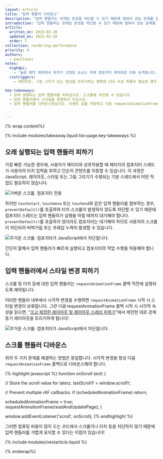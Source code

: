```yaml
---
layout: article
title: "입력 핸들러 디바운스"
description: "입력 핸들러는 프레임 완성을 차단할 수 있기 때문에 앱에서 성능 문제를 일으키고 추가적인 (그리고 불필요한) 레이아웃 작업을 유발할 수 있습니다."
introduction: "입력 핸들러는 프레임 완성을 차단할 수 있기 때문에 앱에서 성능 문제를 일으키고 추가적인 (그리고 불필요한) 레이아웃 작업을 유발할 수 있습니다."
article:
  written_on: 2015-03-20
  updated_on: 2015-03-20
  order: 7
collection: rendering-performance
priority: 0
authors:
  - paullewis
notes:
  highdpi:
    - "높은 DPI 화면에서 위치가 고정된 요소는 자체 컴포지터 레이어로 자동 승격됩니다. 이는 낮은 DPI 장치에는 적용되지 않습니다. 승격이 텍스트 렌더링을 하위 픽셀에서 회색조로 변경하고 레이어 승격이 수동으로 수행되어야 하기 때문입니다."
  csstriggers:
    - 레이아웃, 그림 그리기 또는 합성을 트리거하는 명확한 CSS 속성 목록이 필요한 경우 <a href="http://csstriggers.com/">CSS 트리거</a>를 참조하십시오.

key-takeaways:
  - 오래 실행되는 입력 핸들러를 피하십시오. 스크롤을 차단할 수 있습니다.
  - 입력 핸들러에서 스타일을 변경하지 마십시오.
  - 입력 핸들러를 디바운스하십시오. 이벤트 값을 저장하고 다음 requestAnimationFrame 콜백에서 스타일 변경을 처리하십시오.


---
```

{% wrap content%}

{% include modules/takeaway.liquid list=page.key-takeaways %}

## 오래 실행되는 입력 핸들러 피하기

가장 빠른 가능한 경우에, 사용자가 페이지와 상호작용할 때 페이지의 컴포지터 스레드가 사용자의 터치 입력을 취하고 단순히 콘텐츠를 이동할 수 있습니다. 이 과정은 JavaScript, 레이아웃, 스타일 또는 그림 그리기가 수행되는 기본 스레드에서 어떤 작업도 필요하지 않습니다.

<img src="images/debounce-your-input-handlers/compositor-scroll.jpg" class="center" alt="가벼운 스크롤. 컴포지터 전용">

하지만 `touchstart`, `touchmove` 또는 `touchend`와 같은 입력 핸들러를 첨부하는 경우, `preventDefault()`를 호출하여 터치 스크롤이 발생하지 않도록 차단할 수 있기 때문에 컴포지터 스레드는 입력 핸들러가 실행을 마칠 때까지 대기해야 합니다. `preventDefault()`를 호출하지 않더라도 컴포지터는 대기해야 하므로 사용자의 스크롤이 차단되어 버벅거림 또는 프레임 누락이 발생할 수 있습니다.

<img src="images/debounce-your-input-handlers/ontouchmove.jpg" class="center" alt="무거운 스크롤: 컴포지터가 JavaScript에서 차단됩니다.">

간단히 말해서 입력 핸들러가 빠르게 실행되고 컴포지터의 작업 수행을 허용해야 합니다.

## 입력 핸들러에서 스타일 변경 피하기

스크롤 및 터치 등에 대한 입력 핸들러는 `requestAnimationFrame` 콜백 직전에 실행되도록 예약됩니다.

이러한 핸들러 내부에서 시각적 변경을 수행하면 `requestAnimationFrame` 시작 시 스타일 변경이 보류됩니다. _그런 다음_ requestAnimationFrame 콜백 시작 시 시각적 속성을 읽으면, "[크고 복잡한 레이아웃 및 레이아웃 스래싱 피하기](avoid-large-complex-layouts-and-layout-thrashing)"에서 제안한 대로 강제 동기 레이아웃을 트리거하게 됩니다!

<img src="images/debounce-your-input-handlers/frame-with-input.jpg" class="center" alt="무거운 스크롤: 컴포지터가 JavaScript에서 차단됩니다.">

## 스크롤 핸들러 디바운스

위의 두 가지 문제를 해결하는 방법은 동일합니다. 시각적 변경을 항상 다음 `requestAnimationFrame` 콜백으로 디바운스해야 합니다.

{% highlight javascript %}
function onScroll (evt) {

  // Store the scroll value for laterz.
  lastScrollY = window.scrollY;

  // Prevent multiple rAF callbacks.
  if (scheduledAnimationFrame)
    return;

  scheduledAnimationFrame = true;
  requestAnimationFrame(readAndUpdatePage);
}

window.addEventListener('scroll', onScroll);
{% endhighlight %}

그러면 컴퓨팅 비용이 많이 드는 코드에서 스크롤이나 터치 등을 차단하지 않기 때문에 입력 핸들러를 가볍게 유지할 수 있다는 이점이 있습니다!

{% include modules/nextarticle.liquid %}

{% endwrap%}
